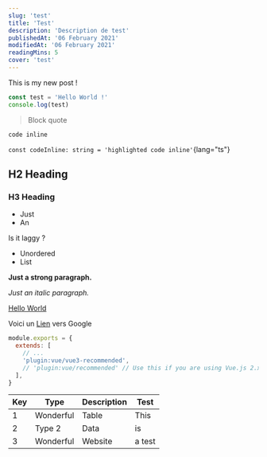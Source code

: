 ```yaml
---
slug: 'test'
title: 'Test'
description: 'Description de test'
publishedAt: '06 February 2021'
modifiedAt: '06 February 2021'
readingMins: 5
cover: 'test'
---
```

This is my new post !

```ts
const test = 'Hello World !'
console.log(test)
```

> Block quote

`code inline`

`const codeInline: string = 'highlighted code inline'`{lang="ts"}

## H2 Heading

### H3 Heading

- Just
- An

Is it laggy ?

- Unordered
- List

**Just a strong paragraph.**

_Just an italic paragraph._

[Hello World](https://google.com)

Voici un [Lien](https://google.com) vers Google

```js [.eslintrc.js]
module.exports = {
  extends: [
    // ...
    'plugin:vue/vue3-recommended',
    // 'plugin:vue/recommended' // Use this if you are using Vue.js 2.x.
  ],
}
```

| Key | Type      | Description | Test   |
|-----|-----------|-------------|--------|
| 1   | Wonderful | Table       | This   |
| 2   | Type 2    | Data        | is     |
| 3   | Wonderful | Website     | a test |

